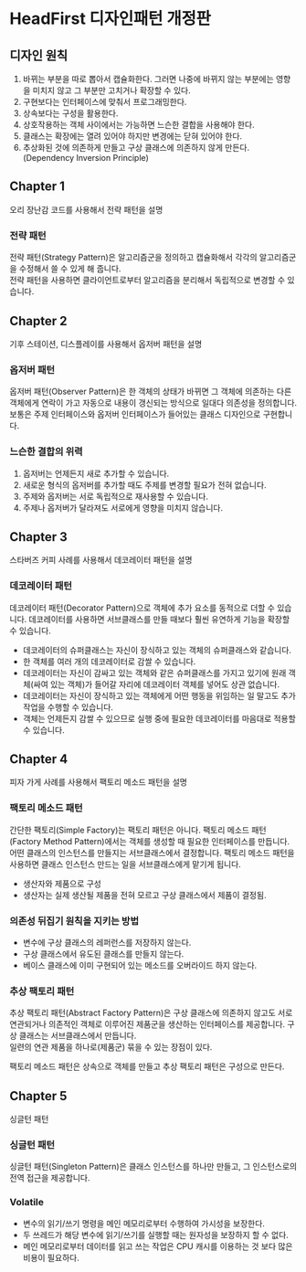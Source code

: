 # HeadFirst 디자인패턴 개정판

## 디자인 원칙
1. 바뀌는 부분을 따로 뽑아서 캡슐화한다. 그러면 나중에 바뀌지 않는 부분에는 영향을 미치지 않고 그 부분만 고치거나 확장할 수 있다.
2. 구현보다는 인터페이스에 맞춰서 프로그래밍한다.
3. 상속보다는 구성을 활용한다.
4. 상호작용하는 객체 사이에서는 가능하면 느슨한 결합을 사용해야 한다.
5. 클래스는 확장에는 열려 있어야 하지만 변경에는 닫혀 있어야 한다.
6. 추상화된 것에 의존하게 만들고 구상 클래스에 의존하지 않게 만든다. (Dependency Inversion Principle)

## Chapter 1
오리 장난감 코드를 사용해서 전략 패턴을 설명

### 전략 패턴
전략 패턴(Strategy Pattern)은 알고리즘군을 정의하고 캡슐화해서 각각의 알고리즘군을 수정해서 쓸 수 있게 해 줍니다.   
전략 패턴을 사용하면 클라이언트로부터 알고리즘을 분리해서 독립적으로 변경할 수 있습니다.

## Chapter 2
기후 스테이션, 디스플레이를 사용해서 옵저버 패턴을 설명

### 옵저버 패턴
옵저버 패턴(Observer Pattern)은 한 객체의 상태가 바뀌면 그 객체에 의존하는 다른 객체에게 연락이 가고 자동으로 내용이 갱신되는 방식으로 일대다 의존성을 정의합니다.   
보통은 주제 인터페이스와 옵저버 인터페이스가 들어있는 클래스 디자인으로 구현합니다.

### 느슨한 결합의 위력
1. 옵저버는 언제든지 새로 추가할 수 있습니다.
2. 새로운 형식의 옵저버를 추가할 때도 주제를 변경할 필요가 전혀 없습니다.
3. 주제와 옵저버는 서로 독립적으로 재사용할 수 있습니다.
4. 주제나 옵저버가 달라져도 서로에게 영향을 미치지 않습니다.

## Chapter 3
스타버즈 커피 사례를 사용해서 데코레이터 패턴을 설명

### 데코레이터 패턴
데코레이터 패턴(Decorator Pattern)으로 객체에 추가 요소를 동적으로 더할 수 있습니다.
데코레이터를 사용하면 서브클래스를 만들 때보다 훨씬 유연하게 기능을 확장할 수 있습니다.
* 데코레이터의 슈퍼클래스는 자신이 장식하고 있는 객체의 슈퍼클래스와 같습니다.
* 한 객체를 여러 개의 데코레이터로 감쌀 수 있습니다.
* 데코레이터는 자신이 감싸고 있는 객체와 같은 슈퍼클래스를 가지고 있기에 원래 객체(싸여 있는 객체)가 들어갈 자리에 
데코레이터 객체를 넣어도 상관 없습니다.
* 데코레이터는 자신이 장식하고 있는 객체에게 어떤 행동을 위임하는 일 말고도 추가 작업을 수행할 수 있습니다.
* 객체는 언제든지 감쌀 수 있으므로 실행 중에 필요한 데코레이터를 마음대로 적용할 수 있습니다.

## Chapter 4
피자 가게 사례를 사용해서 팩토리 메소드 패턴을 설명

### 팩토리 메소드 패턴
간단한 팩토리(Simple Factory)는 팩토리 패턴은 아니다.
팩토리 메소드 패턴(Factory Method Pattern)에서는 객체를 생성할 때 필요한 인터페이스를 만듭니다.
어떤 클래스의 인스턴스를 만들지는 서브클래스에서 결정합니다. 팩토리 메소드 패턴을 사용하면 클래스 인스턴스 만드는 일을 서브클래스에게 맡기게 됩니다.
* 생산자와 제품으로 구성
* 생산자는 실제 생산될 제품을 전혀 모르고 구상 클래스에서 제품이 결정됨.

### 의존성 뒤집기 원칙을 지키는 방법
* 변수에 구상 클래스의 레퍼런스를 저장하지 않는다.
* 구상 클래스에서 유도된 클래스를 만들지 않는다.
* 베이스 클래스에 이미 구현되어 있는 메소드를 오버라이드 하지 않는다.

### 추상 팩토리 패턴
추상 팩토리 패턴(Abstract Factory Pattern)은 구상 클래스에 의존하지 않고도 서로 연관되거나 의존적인 객체로 이루어진 제품군을 생산하는 인터페이스를 제공합니다.
구상 클래스는 서브클래스에서 만듭니다.    
일련의 연관 제품을 하나로(제품군) 묶을 수 있는 장점이 있다.

팩토리 메소드 패턴은 상속으로 객체를 만들고 추상 팩토리 패턴은 구성으로 만든다.

## Chapter 5
싱글턴 패턴

### 싱글턴 패턴
싱글턴 패턴(Singleton Pattern)은 클래스 인스턴스를 하나만 만들고, 그 인스턴스로의 전역 접근을 제공합니다.

### Volatile
* 변수의 읽기/쓰기 명령을 메인 메모리로부터 수행하여 가시성을 보장한다. 
* 두 쓰레드가 해당 변수에 읽기/쓰기를 실행할 때는 원자성을 보장하지 할 수 없다.
* 메인 메모리로부터 데이터를 읽고 쓰는 작업은 CPU 캐시를 이용하는 것 보다 많은 비용이 필요하다.
